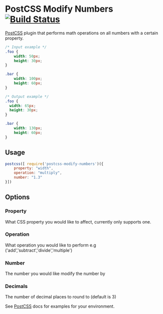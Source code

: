 # PostCSS Modify Numbers [![Build Status][ci-img]][ci]

[PostCSS] plugin that performs math operations on all numbers with a certain property.

[PostCSS]: https://github.com/postcss/postcss
[ci-img]:  https://travis-ci.org/braedongeorge/postcss-modify-numbers.svg
[ci]:      https://travis-ci.org/braedongeorge/postcss-modify-numbers

```css
/* Input example */
.foo {
    width: 50px;
    height: 30px;
}

.bar {
    width: 100px;
    height: 60px;
}
```

```css
/* Output example */
.foo {
  width: 65px;
  height: 30px;
}

.bar {
    width: 130px;
    height: 60px;
}
```

## Usage

```js
postcss([ require('postcss-modify-numbers')({
    property: "width",
    operation: "multiply",
    number: "1.3"
}])
```

## Options
### Property
What CSS property you would like to affect, currently only supports one.

### Operation
What operation you would like to perform e.g ('add','subtract','divide','multiple')

### Number
The number you would like modify the number by

### Decimals
The number of decimal places to round to (default is 3)

See [PostCSS] docs for examples for your environment.
